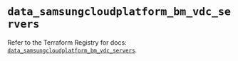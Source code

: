 # `data_samsungcloudplatform_bm_vdc_servers`

Refer to the Terraform Registry for docs: [`data_samsungcloudplatform_bm_vdc_servers`](https://registry.terraform.io/providers/samsungsdscloud/samsungcloudplatform/3.13.0/docs/data-sources/bm_vdc_servers).
